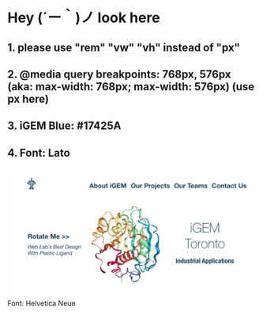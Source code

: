# Hey (´ー｀)ノ look here
## 1. please use "rem" "vw" "vh" instead of "px"
## 2. @media query breakpoints: 768px, 576px (aka: max-width: 768px; max-width: 576px) (use px here)
## 3. iGEM Blue: #17425A
## 4. Font: Lato

![Home Mockup](https://github.com/yinqihuang/igem/blob/main/Screen%20Shot%202020-12-26%20at%2011.02.43%20PM.png)
Font: Helvetica Neue
